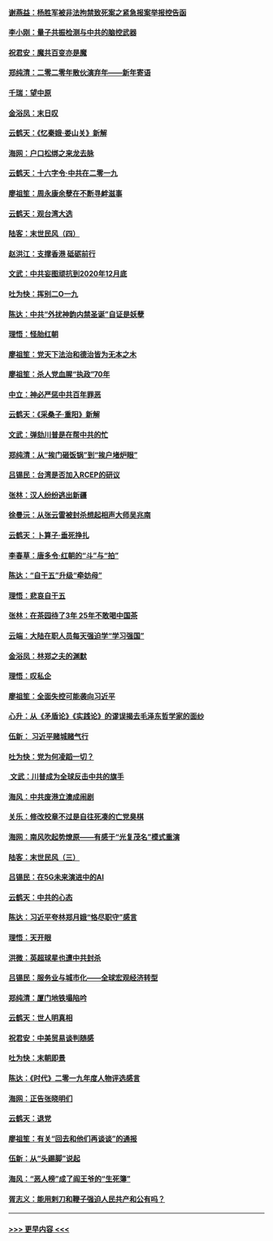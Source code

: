 #### [谢燕益：杨胜军被非法拘禁致死案之紧急报案举报控告函](../pages/nsc993/n11756134.md?t=01012201) 
#### [李小刚：量子共振检测与中共的脑控武器](../pages/nsc993/n11754518.md?t=01012201) 
#### [祝君安：魔共百变亦是魔](../pages/nsc993/n11754469.md?t=01012201) 
#### [郑纯清：二零二零年散伙演弃年——新年寄语](../pages/nsc993/n11754195.md?t=01012201) 
#### [千瑞：望中原](../pages/nsc993/n11754159.md?t=01012201) 
#### [金浴凤：末日叹](../pages/nsc993/n11752359.md?t=01012201) 
#### [云鹤天：《忆秦娥‧娄山关》新解](../pages/nsc993/n11752348.md?t=01012201) 
#### [海网：户口松绑之来龙去脉](../pages/nsc993/n11752328.md?t=01012201) 
#### [云鹤天：十六字令‧中共在二零一九](../pages/nsc993/n11752305.md?t=01012201) 
#### [廖祖笙：周永康余孽在不断寻衅滋事](../pages/nsc993/n11751013.md?t=01012201) 
#### [云鹤天：观台湾大选](../pages/nsc993/n11751007.md?t=01012201) 
#### [陆客：末世民风（四）](../pages/nsc993/n11749203.md?t=01012201) 
#### [赵洪江：支撑香港 砥砺前行](../pages/nsc993/n11748482.md?t=01012201) 
#### [文武：中共妄图顽抗到2020年12月底](../pages/nsc993/n11748446.md?t=01012201) 
#### [吐为快：挥别二O一九](../pages/nsc993/n11748411.md?t=01012201) 
#### [陈达：中共“外扰神韵内禁圣诞”自证是妖孽](../pages/nsc993/n11748226.md?t=01012201) 
#### [理悟：怪胎红朝](../pages/nsc993/n11748206.md?t=01012201) 
#### [廖祖笙：党天下法治和德治皆为无本之木](../pages/nsc993/n11748135.md?t=01012201) 
#### [廖祖笙：杀人党血腥“执政”70年](../pages/nsc993/n11745144.md?t=01012201) 
#### [中立：神必严惩中共百年罪恶](../pages/nsc993/n11744970.md?t=01012201) 
#### [云鹤天：《采桑子‧重阳》新解](../pages/nsc993/n11744948.md?t=01012201) 
#### [文武：弹劾川普是在帮中共的忙](../pages/nsc993/n11744758.md?t=01012201) 
#### [郑纯清：从“挨门砸饭锅”到“挨户堵炉眼”](../pages/nsc993/n11744745.md?t=01012201) 
#### [吕锡民：台湾是否加入RCEP的研议](../pages/nsc993/n11744701.md?t=01012201) 
#### [张林：汉人纷纷逃出新疆](../pages/nsc993/n11743530.md?t=01012201) 
#### [徐曼沅：从张云雷被封杀想起相声大师吴兆南](../pages/nsc993/n11741816.md?t=01012201) 
#### [云鹤天：卜算子‧垂死挣扎](../pages/nsc993/n11739956.md?t=01012201) 
#### [李春草：唐多令‧红朝的“斗”与“拍”](../pages/nsc993/n11739830.md?t=01012201) 
#### [陈达：“自干五”升级“牵妨母”](../pages/nsc993/n11739724.md?t=01012201) 
#### [理悟：悲哀自干五](../pages/nsc993/n11739547.md?t=01012201) 
#### [张林：在茶园待了3年 25年不敢喝中国茶](../pages/nsc993/n11739240.md?t=01012201) 
#### [云端：大陆在职人员每天强迫学“学习强国”](../pages/nsc993/n11738735.md?t=01012201) 
#### [金浴凤：林郑之夫的渊默](../pages/nsc993/n11737735.md?t=01012201) 
#### [理悟：叹私企](../pages/nsc993/n11737715.md?t=01012201) 
#### [廖祖笙：全面失控可能袭向习近平](../pages/nsc993/n11737704.md?t=01012201) 
#### [心升：从《矛盾论》《实践论》的谬误揭去毛泽东哲学家的面纱](../pages/nsc993/n11736962.md?t=01012201) 
#### [伍新： 习近平赌城赌气行](../pages/nsc993/n11736929.md?t=01012201) 
#### [吐为快：党为何凌蹈一切？](../pages/nsc993/n11736915.md?t=01012201) 
#### [ 文武：川普成为全球反击中共的旗手](../pages/nsc993/n11736882.md?t=01012201) 
#### [海风：中共废港立澳成闹剧](../pages/nsc993/n11735857.md?t=01012201) 
#### [关乐：修改校章不过是自往死凑的亡党臭棋](../pages/nsc993/n11735097.md?t=01012201) 
#### [海网：南风吹起势燎原——有感于“光复茂名”模式重演](../pages/nsc993/n11732308.md?t=01012201) 
#### [陆客：末世民风（三）](../pages/nsc993/n11732211.md?t=01012201) 
#### [吕锡民：在5G未来演进中的AI](../pages/nsc993/n11730010.md?t=01012201) 
#### [云鹤天：中共的心态](../pages/nsc993/n11729906.md?t=01012201) 
#### [陈达：习近平夸林郑月娥“恪尽职守”感言](../pages/nsc993/n11729881.md?t=01012201) 
#### [理悟：天开眼](../pages/nsc993/n11729699.md?t=01012201) 
#### [洪微：英超球星也遭中共封杀](../pages/nsc993/n11727243.md?t=01012201) 
#### [吕锡民：服务业与城市化——全球宏观经济转型](../pages/nsc993/n11725845.md?t=01012201) 
#### [郑纯清：厦门地铁塌陷吟](../pages/nsc993/n11725813.md?t=01012201) 
#### [云鹤天：世人明真相](../pages/nsc993/n11725621.md?t=01012201) 
#### [祝君安：中美贸易谈判随感](../pages/nsc993/n11725609.md?t=01012201) 
#### [吐为快：末朝即景](../pages/nsc993/n11723365.md?t=01012201) 
#### [陈达：《时代》二零一九年度人物评选感言](../pages/nsc993/n11723337.md?t=01012201) 
#### [海网：正告张晓明们](../pages/nsc993/n11723228.md?t=01012201) 
#### [云鹤天：退党](../pages/nsc993/n11723056.md?t=01012201) 
#### [廖祖笙：有关“回去和他们再谈谈”的通报](../pages/nsc993/n11722442.md?t=01012201) 
#### [伍新：从“头踢脚”说起](../pages/nsc993/n11722429.md?t=01012201) 
#### [海风：“恶人榜”成了阎王爷的“生死簿”](../pages/nsc993/n11722272.md?t=01012201) 
#### [胥志义：能用剌刀和鞭子强迫人民共产和公有吗？](../pages/nsc993/n11720569.md?t=01012201) 

----
#### [ >>> 更早内容 <<< ](../indexes/nsc993-earlier.md)
